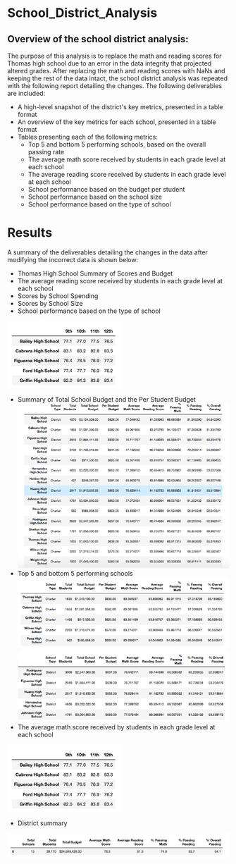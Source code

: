 # School_District_Analysis
## Overview of the school district analysis:
The purpose of this analysis is to replace the math and reading scores for Thomas high school due to an error in the data integrity that projected altered grades. After replacing the math and reading scores with NaNs and keeping the rest of the data intact, the school district analysis was repeated with the following report detailing the changes. The following deliverables are included: 
- A high-level snapshot of the district's key metrics, presented in a table format
- An overview of the key metrics for each school, presented in a table format
- Tables presenting each of the following metrics:
    - Top 5 and bottom 5 performing schools, based on the overall passing rate
    - The average math score received by students in each grade level at each school
    - The average reading score received by students in each grade level at each school
    - School performance based on the budget per student
    - School performance based on the school size 
    - School performance based on the type of school
    
# Results 
A summary of the deliverables detailing the changes in the data after modifying the incorrect data is shown below: 

- Thomas High School Summary of Scores and Budget
- The average reading score received by students in each grade level at each school
- Scores by School Spending 
- Scores by School Size
- School performance based on the type of school

![image1](https://github.com/NassimNatA/School_District_Analysis/blob/master/Resources/Screen%20Shot%202020-08-30%20at%2010.33.00%20PM.png)
- Summary of Total School Budget and the Per Student Budget
![image2](https://github.com/NassimNatA/School_District_Analysis/blob/master/Resources/Screen%20Shot%202020-08-30%20at%2010.32.20%20PM.png)
- Top 5 and bottom 5 performing schools 
![image2](https://github.com/NassimNatA/School_District_Analysis/blob/master/Resources/Screen%20Shot%202020-08-30%20at%2010.32.33%20PM.png)
![image2](https://github.com/NassimNatA/School_District_Analysis/blob/master/Resources/Screen%20Shot%202020-08-30%20at%2010.32.51%20PM.png)
- The average math score received by students in each grade level at each school

![image2](https://github.com/NassimNatA/School_District_Analysis/blob/master/Resources/Screen%20Shot%202020-08-30%20at%2010.33.00%20PM.png)

- District summary 

![image2](https://github.com/NassimNatA/School_District_Analysis/blob/master/Resources/Screen%20Shot%202020-08-30%20at%2010.37.24%20PM.png)
